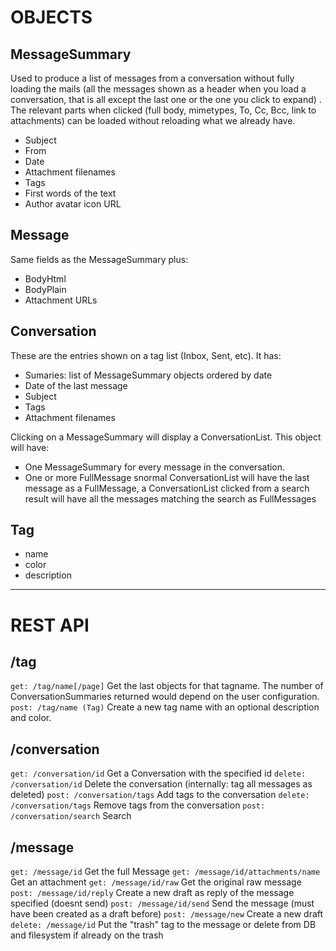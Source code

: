 # OBJECTS

## MessageSummary
Used to produce a list of messages from a conversation without
fully loading the mails (all the messages shown as a header when you load a
conversation, that is all except the last one or the one you click to expand) .
The relevant parts when clicked (full body, mimetypes, To, Cc, Bcc, link to
attachments) can be loaded without reloading what we already have.

- Subject
- From
- Date
- Attachment filenames
- Tags
- First words of the text
- Author avatar icon URL

## Message
Same fields as the MessageSummary plus:

- BodyHtml
- BodyPlain
- Attachment URLs

## Conversation
These are the entries shown on a tag list (Inbox, Sent, etc). It has:

- Sumaries: list of MessageSummary objects ordered by date
- Date of the last message
- Subject
- Tags
- Attachment filenames

Clicking on a MessageSummary  will display a ConversationList. This object
will have:

- One MessageSummary for every message in the conversation.
- One or more FullMessage snormal ConversationList will have the last
  message as a FullMessage, a ConversationList clicked from a search result will
  have all the messages matching the search as FullMessages

## Tag
- name
- color
- description

-------------------------------------------------------------------------

# REST API

## /tag
`get: /tag/name[/page]`
    Get the last  objects for that tagname. The number of
    ConversationSummaries returned would depend on the user configuration.
`post: /tag/name (Tag)`
    Create a new tag name with an optional description and color.

## /conversation
`get: /conversation/id`
    Get a Conversation with the specified id
`delete: /conversation/id`
    Delete the conversation (internally: tag all messages as deleted)
`post: /conversation/tags`
    Add tags to the conversation
`delete: /conversation/tags`
    Remove tags from the conversation
`post: /conversation/search`
    Search

## /message
`get: /message/id`
    Get the full Message
`get: /message/id/attachments/name`
    Get an attachment
`get: /message/id/raw`
    Get the original raw message
`post: /message/id/reply`
    Create a new draft as reply of the message specified (doesnt send)
`post: /message/id/send`
    Send the message (must have been created as a draft before)
`post: /message/new`
    Create a new draft
`delete: /message/id`
    Put the "trash" tag to the message or delete from DB and filesystem if
    already on the trash

